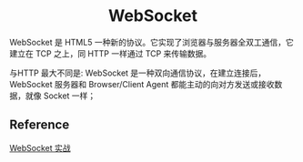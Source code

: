 <h1 align="center"> WebSocket </h1>

WebSocket 是 HTML5 一种新的协议。它实现了浏览器与服务器全双工通信，它建立在 TCP 之上，同 HTTP 一样通过 TCP 来传输数据。

与HTTP 最大不同是: WebSocket 是一种双向通信协议，在建立连接后，WebSocket 服务器和 Browser/Client Agent 都能主动的向对方发送或接收数据，就像 Socket 一样；

Reference
-

<a href="https://www.ibm.com/developerworks/cn/java/j-lo-WebSocket/" target="_blank">WebSocket 实战</a>
